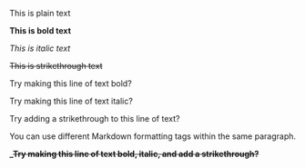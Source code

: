 This is plain text

**This is bold text**

_This is italic text_

~~This is strikethrough text~~

Try making this line of text bold?

Try making this line of text italic?

Try adding a strikethrough to this line of text?

You can use different Markdown formatting tags within the same paragraph.

**_~~Try making this line of text bold, italic, and add a strikethrough?~~**
